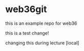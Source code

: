 # web36git
this is an example repo for web36 

this is a test change!

changing this during lecture [local]